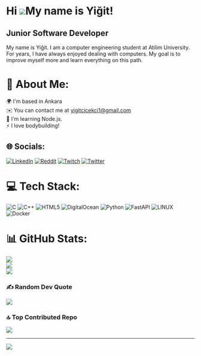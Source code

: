 Hi ![](https://user-images.githubusercontent.com/18350557/176309783-0785949b-9127-417c-8b55-ab5a4333674e.gif)My name is Yiğit!
==============================================================================================================================

Junior Software Developer
----------------------

My name is Yiğit. I am a computer engineering student at Atilim University. For years, I have always enjoyed dealing with computers. My goal is to improve myself more and learn everything on this path.

# 💫 About Me:
🌍  I'm based in Ankara<br>✉️  You can contact me at yigitcicekci1@gmail.com<br>🧠  I'm learning Node.js.<br>⚡  I love bodybuilding!


## 🌐 Socials:
[![LinkedIn](https://img.shields.io/badge/LinkedIn-%230077B5.svg?logo=linkedin&logoColor=white)](https://linkedin.com/in/yigitcicekci) [![Reddit](https://img.shields.io/badge/Reddit-%23FF4500.svg?logo=Reddit&logoColor=white)](https://reddit.com/user/RuveraIsTaken) [![Twitch](https://img.shields.io/badge/Twitch-%239146FF.svg?logo=Twitch&logoColor=white)](https://twitch.tv/ruvera) [![Twitter](https://img.shields.io/badge/Twitter-%231DA1F2.svg?logo=Twitter&logoColor=white)](https://twitter.com/yigit_cicekci) 

# 💻 Tech Stack:
![C](https://img.shields.io/badge/c-%2300599C.svg?style=for-the-badge&logo=c&logoColor=white) ![C++](https://img.shields.io/badge/c++-%2300599C.svg?style=for-the-badge&logo=c%2B%2B&logoColor=white) ![HTML5](https://img.shields.io/badge/html5-%23E34F26.svg?style=for-the-badge&logo=html5&logoColor=white) ![DigitalOcean](https://img.shields.io/badge/DigitalOcean-%230167ff.svg?style=for-the-badge&logo=digitalOcean&logoColor=white) ![Python](https://img.shields.io/badge/python-3670A0?style=for-the-badge&logo=python&logoColor=ffdd54) ![FastAPI](https://img.shields.io/badge/FastAPI-005571?style=for-the-badge&logo=fastapi) ![LINUX](https://img.shields.io/badge/Linux-FCC624?style=for-the-badge&logo=linux&logoColor=black) ![Docker](https://img.shields.io/badge/docker-%230db7ed.svg?style=for-the-badge&logo=docker&logoColor=white)
# 📊 GitHub Stats:
![](https://github-readme-stats.vercel.app/api?username=yigitcicekci&theme=nightowl&hide_border=false&include_all_commits=true&count_private=true)<br/>
![](https://github-readme-streak-stats.herokuapp.com/?user=yigitcicekci&theme=nightowl&hide_border=false)<br/>
![](https://github-readme-stats.vercel.app/api/top-langs/?username=yigitcicekci&theme=nightowl&hide_border=false&include_all_commits=true&count_private=true&layout=compact)

### ✍️ Random Dev Quote
![](https://quotes-github-readme.vercel.app/api?type=vetical&theme=tokyonight)

### 🔝 Top Contributed Repo
![](https://github-contributor-stats.vercel.app/api?username=yigitcicekci&limit=5&theme=dark&combine_all_yearly_contributions=true)

---
[![](https://visitcount.itsvg.in/api?id=yigitcicekci&icon=0&color=0)](https://visitcount.itsvg.in)

<!-- Proudly created with GPRM ( https://gprm.itsvg.in ) -->

